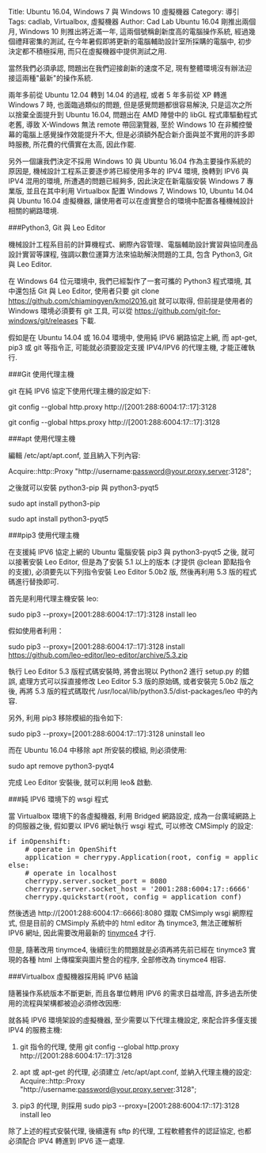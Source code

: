 Title: Ubuntu 16.04, Windows 7 與 Windows 10 虛擬機器
Category: 導引
Tags: cadlab, Virtualbox, 虛擬機器
Author: Cad Lab
Ubuntu 16.04 剛推出兩個月, Windows 10 則推出將近滿一年, 這兩個號稱創新度高的電腦操作系統, 經過幾個禮拜密集的測試, 在今年暑假即將更新的電腦輔助設計室所採購的電腦中, 初步決定都不積極採用, 而只在虛擬機器中提供測試之用.

<!-- PELICAN_END_SUMMARY -->

當然我們必須承認, 問題出在我們迎接創新的速度不足, 現有整體環境沒有辦法迎接這兩種"最新"的操作系統.

兩年多前從 Ubuntu 12.04 轉到 14.04 的過程, 或者 5 年多前從 XP 轉進 Windows 7 時, 也面臨過類似的問題, 但是感覺問題都很容易解決, 只是這次之所以捨棄全面提升到 Ubuntu 16.04, 問題出在 AMD 陣營中的 libGL 程式庫驅動程式老舊, 導致 X-Windows 無法 remote 帶回瀏覽器, 至於 Windows 10 在非觸控螢幕的電腦上感覺操作效能提升不大, 但是必須額外配合新介面與並不實用的許多即時服務, 所花費的代價實在太高, 因此作罷.

另外一個讓我們決定不採用 Windows 10 與 Ubuntu 16.04 作為主要操作系統的原因是, 機械設計工程系正要逐步將已經使用多年的 IPV4 環境, 換轉到 IPV6 與 IPV4 混用的環境, 所遭遇的問題已經夠多, 因此決定在新電腦安裝 Windows 7 專業版, 並且在其中利用 Virtualbox 配置 Windows 7, Windows 10, Ubuntu 14.04 與 Ubuntu 16.04 虛擬機器, 讓使用者可以在虛實整合的環境中配置各種機械設計相關的網路環境.

###Python3, Git 與 Leo Editor

機械設計工程系目前的計算機程式、網際內容管理、電腦輔助設計實習與協同產品設計實習等課程, 強調以數位運算方法來協助解決問題的工具, 包含 Python3, Git 與 Leo Editor.

在 Windows 64 位元環境中, 我們已經製作了一套可攜的 Python3 程式環境, 其中還包括 Git 與 Leo Editor, 使用者只要 git clone https://github.com/chiamingyen/kmol2016.git 就可以取得, 但前提是使用者的 Windows 環境必須要有 git 工具, 可以從 <a href="https://github.com/git-for-windows/git/releases">https://github.com/git-for-windows/git/releases</a> 下載.

假如是在 Ubuntu 14.04 或 16.04 環境中, 使用純 IPV6 網路協定上網, 而 apt-get, pip3 或 git 等指令正, 可能就必須要設定支援 IPV4/IPV6 的代理主機, 才能正確執行.

###Git 使用代理主機

git 在純 IPV6 協定下使用代理主機的設定如下:

git config --global http.proxy http://[2001:288:6004:17::17]:3128

git config --global https.proxy http://[2001:288:6004:17::17]:3128

###apt 使用代理主機

編輯 /etc/apt/apt.conf, 並且納入下列內容:

Acquire::http::Proxy "http://username:password@your.proxy.server:3128";

之後就可以安裝 python3-pip 與 python3-pyqt5

sudo apt install python3-pip

sudo apt install python3-pyqt5

###pip3 使用代理主機

在支援純 IPV6 協定上網的 Ubuntu 電腦安裝 pip3 與 python3-pyqt5 之後, 就可以接著安裝 Leo Editor, 但是為了安裝 5.1 以上的版本 (才提供 @clean 節點指令的支援), 必須要先以下列指令安裝 Leo Editor 5.0b2 版, 然後再利用 5.3 版的程式碼進行替換即可.

首先是利用代理主機安裝 leo:

sudo pip3 --proxy=[2001:288:6004:17::17]:3128 install leo

假如使用者利用：

sudo pip3 --proxy=[2001:288:6004:17::17]:3128 install  https://github.com/leo-editor/leo-editor/archive/5.3.zip

執行 Leo Editor 5.3 版程式碼安裝時, 將會出現以 Python2 進行 setup.py 的錯誤, 處理方式可以採直接修改 Leo Editor 5.3 版的原始碼, 或者安裝完 5.0b2 版之後, 再將 5.3 版的程式碼取代 /usr/local/lib/python3.5/dist-packages/leo 中的內容.

另外, 利用 pip3 移除模組的指令如下:

sudo pip3 --proxy=[2001:288:6004:17::17]:3128 uninstall leo

而在 Ubuntu 16.04 中移除 apt 所安裝的模組, 則必須使用:

sudo apt remove python3-pyqt4

完成 Leo Editor 安裝後, 就可以利用 leo& 啟動.

###純 IPV6 環境下的 wsgi 程式

當 Virtualbox 環境下的各虛擬機器, 利用  Bridged 網路設定, 成為一台廣域網路上的伺服器之後, 假如要以 IPV6 網址執行 wsgi 程式, 可以修改 CMSimply 的設定:

<pre class="brush: python">
if inOpenshift:
    # operate in OpenShift
    application = cherrypy.Application(root, config = application_conf)
else:
    # operate in localhost
    cherrypy.server.socket_port = 8080
    cherrypy.server.socket_host = '2001:288:6004:17::6666'
    cherrypy.quickstart(root, config = application_conf)
</pre>

然後透過 http://[2001:288:6004:17::6666]:8080 擷取 CMSimply  wsgi 網際程式, 但是目前的 CMSimply 系統中的 html editor 為 tinymce3, 無法正確解析 IPV6 網址, 因此需要改用最新的 <a href="https://www.tinymce.com/">tinymce4</a> 才行.

但是, 隨著改用 tinymce4, 後續衍生的問題就是必須再將先前已經在 tinymce3 實現的各種 html 上傳檔案與圖片整合的程序, 全部修改為 tinymce4 相容.

###Virtualbox 虛擬機器採用純 IPV6 結論

隨著操作系統版本不斷更新, 而且各單位轉用 IPV6 的需求日益增高, 許多過去所使用的流程與架構都被迫必須修改因應:

就各純 IPV6 環境架設的虛擬機器, 至少需要以下代理主機設定, 來配合許多僅支援 IPV4 的服務主機:

1. git 指令的代理, 使用 git config --global http.proxy http://[2001:288:6004:17::17]:3128

2. apt 或 apt-get 的代理, 必須建立 /etc/apt/apt.conf, 並納入代理主機的設定: Acquire::http::Proxy "http://username:password@your.proxy.server:3128";

3. pip3 的代理, 則採用 sudo pip3 --proxy=[2001:288:6004:17::17]:3128 install leo

除了上述的程式安裝代理, 後續還有 sftp 的代理, 工程軟體套件的認証協定, 也都必須配合 IPV4 轉進到 IPV6 逐一處理.
  
  
